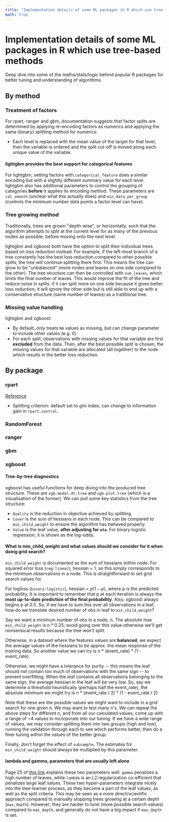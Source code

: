 ```yaml
---
title: "Implementation details of some ML packages in R which use tree-based methods"
math: true
---
```

# Implementation details of some ML packages in R which use tree-based methods

Deep dive into some of the maths/stats/logic behind popular R packages for better tuning and understanding of algorithms.

## By method

### Treatment of factors

For rpart, ranger and gbm, documentation suggests that factor splits are determined by applying re-encoding factors as numerics and applying the same (binary) splitting method for numerics:

- Each level is replaced with the mean value of the target for that level, then the variable is ordered and the split cut-off is moved along each unique value of the variable.

#### lightgbm provides the best support for categorical features

For lightgbm, setting factors with `categorical_feature` does a similar encoding but with a slightly different summary value for each level. lightgbm also has additional parameters to control the grouping of categories **before** it applies its encoding method. These parameters are `cat_smooth` (unclear what this actually does) and `min_data_per_group` (controls the minimum number data points a factor level can have).

### Tree growing method

Traditionally, trees are grown "depth-wise", or horizontally, such that the algorithm attempts to split at the current level for as many of the previous nodes as possible, before moving onto the next level.

lightgbm and xgboost both have the option to split their individual trees based on loss reduction instead. For example, if the left-most branch of a tree constantly has the best loss reduction compared to other possible splits, the tree will continue splitting there first. This means the tree can grow to be "unbalanced" (more nodes and leaves on one side compared to the other). The tree structure can then be controlled with `num_leaves`, which limits the final number of leaves. This would improve the fit of the tree and reduce noise in splits: if it can split more on one side because it gives better loss reduction, it will ignore the other side but is still able to end up with a conservative structure (same number of leaves) as a traditional tree.

### Missing value handling

lightgbm and xgboost:
- By default, only treats `NA` values as missing, but can change parameter to include other values (e.g. 0)
- For each split, observations with missing values for that variable are first **excluded** from the data. Then, after the best possible split is chosen, the missing values for that variable are allocated (all together) to the node which results in the better loss reduction.

## By package

### rpart

[Reference](https://cran.r-project.org/web/packages/rpart/vignettes/longintro.pdf)

- Splitting criterion: default set to gini index, can change to information gain in `rpart.control`.
  
### RandomForest

### ranger

### gbm

### xgboost

#### Tree-by-tree diagnostics

xgboost has useful functions for deep diving into the produced tree structure. These are `xgb.model.dt.tree` and `xgb.plot.tree` (which is a visualisation of the former). We can pull some key statistics from the tree structure:

- `Quality` is the reduction in objective achieved by splitting.
- `Cover` is the sum of hessians in each node. This can be compared to `min_child_weight` to ensure the algorithm has behaved properly.
- `Value` is the leaf value, **after adjusting for `eta`**. For binary logistic regression, it is shown as the log-odds.

#### What is min_child_weight and what values should we consider for it when doing grid search?

`min_child_weight` is documented as the sum of hessians within node. For squared error loss (`reg:linear`), hessian = 1, so this simply corresponds to the minimum observations in a node. This is straightforward to set grid search values for.  

For logloss (`binary:logistic`), hessian = $p(1-p)$, where p is the predicted probability. It is important to remember that p at each iteration is always the **most up-to-date prediction of the final probability**. Also, xgboost always begins p at 0.5. So, if we have to sum this over all observations in a leaf, how do we translate desired number of obs in leaf to `min_child_weight`?

Say we want a minimum number of obs in a node, n. The absolute max `min_child_weight` is n * 0.25; avoid going over this value otherwise we'll get nonsensical results because the tree won't split.

Otherwise, in a dataset where the features values are **balanced**, we expect the average values of the hessians to be approx. the mean response of the training data. So another value we can try is n * (event_rate) * (1 - event_rate).

Otherwise, we might have a tolerance for purity -- this means the leaf should not contain too much of observations with the same sign -- to prevent overfitting. When the leaf contains all observations belonging to the same sign, the average hessian in the leaf will be very low. So, say we determine a threshold heuristically (perhaps half the event_rate), the absolute minimum we might try is n * (event_rate / 2) * (1 - event_rate / 2)

Note that these are the possible values we might want to include in a grid search for one given n. We may want to test many n's. We can repeat the above steps for different n, and from all our calculated values, come up with a range of ~4 values to incorporate into our tuning. If we have a wide range of values, we may consider splitting them into two groups (high and low), running the validation through each to see which performs better, then do a finer tuning within the values of the better group.

Finally, don't forget the effect of `subsample`. The estimates for `min_child_weight` should always be multiplied by this parameter.
 
#### lambda and gamma, parameters that are usually left alone

Page 25 of [this link](https://homes.cs.washington.edu/~tqchen/pdf/BoostedTree.pdf) explains these two parameters well. `gamma` penalizes a high number of leaves, while `lambda` is an L2 regularization co-efficient that penalizes large leaf values. These two hyper-parameters integrate nicely into the tree-learner process, as they become a part of the leaf values, as well as the split criteria. This may be seen as a more direct/scientific approach compared to manually stopping trees growing at a certain depth (`max_depth`). However, they are harder to tune (more possible search values) compared to `max_depth`, and generally do not have a big impact if `max_depth` is set.
